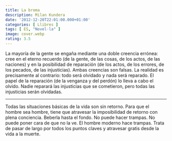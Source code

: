 ```yaml
---
title: La broma
description: Milan Kundera
date: '2012-12-20T22:01:00.000+01:00'
categories: [ Llibres ]
tags: [ ES, "Novel·la" ]
image: cover.webp
rating: 3.5
---
```


La mayoría de la gente se engaña mediante una doble creencia errónea: cree en el eterno recuerdo (de la gente, de las cosas, de los actos, de las naciones) y en la posibilidad de reparación (de los actos, de los errores, de los pecados, de las injusticias). Ambas creencias son falsas. La realidad es precisamente al contrario: todo será olvidado y nada será reparado. El papel de la reparación (de la venganza y del perdón) lo lleva a cabo el olvido. Nadie reparará las injusticias que se cometieron, pero todas las injusticias serán olvidadas.

---

Todas las situaciones básicas de la vida son sin retorno. Para que el hombre sea hombre, tiene que atravesar la imposibilidad de retorno con plena conciencia. Beberla hasta el fondo. No puede hacer trampas. No puede poner cara de que no la ve. El hombre moderno hace trampas. Trata de pasar de largo por todos los puntos claves y atravesar gratis desde la vida a la muerte.
